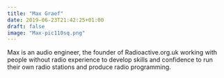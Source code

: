 ```yaml
---
title: "Max Graef"
date: 2019-06-23T21:42:25+01:00
draft: false
image: "Max-pic110sq.png"
---
```

Max is an audio engineer, the founder of Radioactive.org.uk working with people without radio experience to develop skills and confidence to run their own radio stations and produce radio programming.
